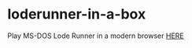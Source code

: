 # loderunner-in-a-box
Play MS-DOS Lode Runner in a modern browser [HERE](https://mad4j.github.io/loderunner-in-a-box/)
